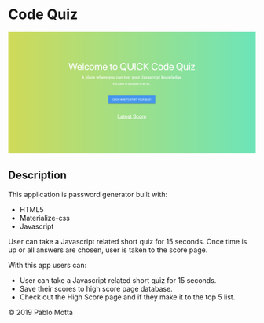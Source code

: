 # Code Quiz

![password generator demo](./img/code-quiz.png)

## Description

This application is password generator built with:

-   HTML5
-   Materialize-css
-   Javascript

User can take a Javascript related short quiz for 15 seconds. Once time is up or all answers are chosen, user is taken to the score page.

With this app users can:

-   User can take a Javascript related short quiz for 15 seconds.
-   Save their scores to high score page database.
-   Check out the High Score page and if they make it to the top 5 list.

© 2019 Pablo Motta
